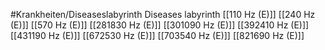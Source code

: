 #Krankheiten/Diseaseslabyrinth
Diseases labyrinth
[[110 Hz (E)]]
[[240 Hz (E)]]
[[570 Hz (E)]]
[[281830 Hz (E)]]
[[301090 Hz (E)]]
[[392410 Hz (E)]]
[[431190 Hz (E)]]
[[672530 Hz (E)]]
[[703540 Hz (E)]]
[[821690 Hz (E)]]